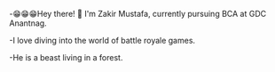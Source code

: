 -😁😁😁Hey there! 👋 I'm Zakir Mustafa, currently pursuing BCA at GDC Anantnag. 

-I love diving into the world of battle royale games.

-He is a beast living in a forest.
